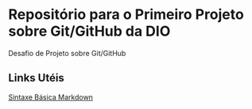 # Repositório para o Primeiro Projeto sobre Git/GitHub da DIO
Desafio de Projeto sobre Git/GitHub

## Links Utéis
[Sintaxe Básica Markdown](https://www.markdownguide.org/basic-syntax/)
